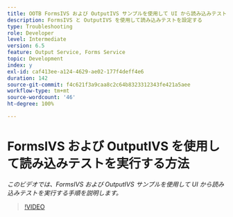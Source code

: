 ```yaml
---
title: OOTB FormsIVS および OutputIVS サンプルを使用して UI から読み込みテストを実行する方法
description: FormsIVS と OutputIVS を使用して読み込みテストを設定する
type: Troubleshooting
role: Developer
level: Intermediate
version: 6.5
feature: Output Service, Forms Service
topic: Development
index: y
exl-id: caf413ee-a124-4629-ae02-177f4deff4e6
duration: 142
source-git-commit: f4c621f3a9caa8c2c64b8323312343fe421a5aee
workflow-type: tm+mt
source-wordcount: '46'
ht-degree: 100%

---
```


# FormsIVS および OutputIVS を使用して読み込みテストを実行する方法

*このビデオでは、FormsIVS および OutputIVS サンプルを使用して UI から読み込みテストを実行する手順を説明します。*

>[!VIDEO](https://video.tv.adobe.com/v/335507?quality=12&learn=on)
